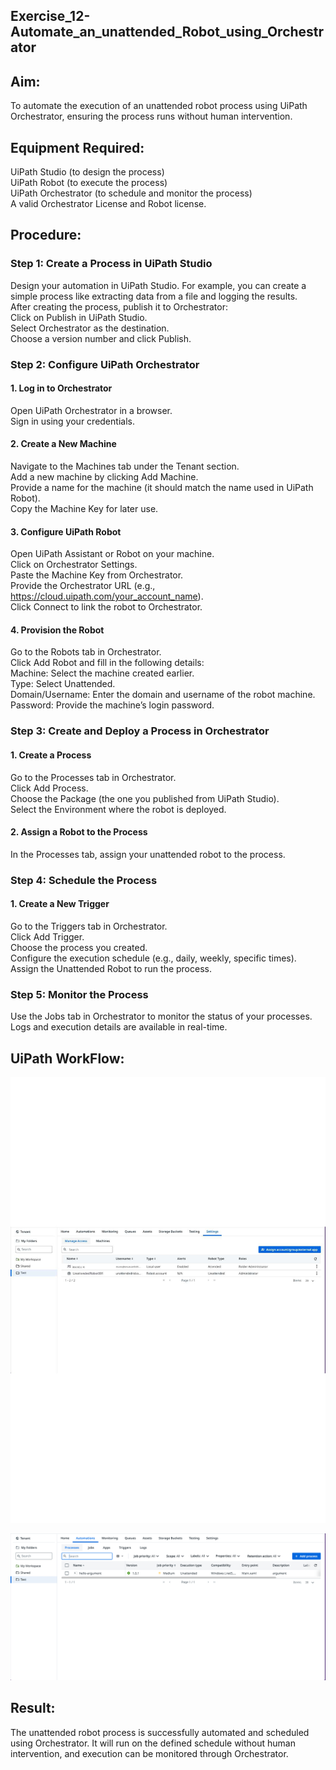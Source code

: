 ## Exercise_12-Automate_an_unattended_Robot_using_Orchestrator

## Aim:

To automate the execution of an unattended robot process using UiPath Orchestrator, ensuring the process runs without human intervention.

## Equipment Required:

UiPath Studio (to design the process)<br>
UiPath Robot (to execute the process)<br>
UiPath Orchestrator (to schedule and monitor the process)<br>
A valid Orchestrator License and Robot license.

## Procedure:

### Step 1: Create a Process in UiPath Studio

Design your automation in UiPath Studio. For example, you can create a simple process like extracting data from a file and logging the results.<br>
After creating the process, publish it to Orchestrator:<br>
Click on Publish in UiPath Studio.<br>
Select Orchestrator as the destination.<br>
Choose a version number and click Publish.

### Step 2: Configure UiPath Orchestrator

#### 1. Log in to Orchestrator

Open UiPath Orchestrator in a browser.<br>
Sign in using your credentials.<br>

#### 2. Create a New Machine

Navigate to the Machines tab under the Tenant section.<br>
Add a new machine by clicking Add Machine.<br>
Provide a name for the machine (it should match the name used in UiPath Robot).<br>
Copy the Machine Key for later use.

#### 3. Configure UiPath Robot

Open UiPath Assistant or Robot on your machine.<br>
Click on Orchestrator Settings.<br>
Paste the Machine Key from Orchestrator.<br>
Provide the Orchestrator URL (e.g., https://cloud.uipath.com/your_account_name).<br>
Click Connect to link the robot to Orchestrator.

#### 4. Provision the Robot

Go to the Robots tab in Orchestrator.<br>
Click Add Robot and fill in the following details:<br>
Machine: Select the machine created earlier.<br>
Type: Select Unattended.<br>
Domain/Username: Enter the domain and username of the robot machine.<br>
Password: Provide the machine’s login password.<br>

### Step 3: Create and Deploy a Process in Orchestrator

#### 1. Create a Process

Go to the Processes tab in Orchestrator.<br>
Click Add Process.<br>
Choose the Package (the one you published from UiPath Studio).<br>
Select the Environment where the robot is deployed.<br>

#### 2. Assign a Robot to the Process

In the Processes tab, assign your unattended robot to the process.<br>

### Step 4: Schedule the Process

#### 1. Create a New Trigger

Go to the Triggers tab in Orchestrator.<br>
Click Add Trigger.<br>
Choose the process you created.<br>
Configure the execution schedule (e.g., daily, weekly, specific times).<br>
Assign the Unattended Robot to run the process.

### Step 5: Monitor the Process

Use the Jobs tab in Orchestrator to monitor the status of your processes.<br>
Logs and execution details are available in real-time.

## UiPath WorkFlow:
![alt text](<img/Screenshot 2024-10-13 132421 (1)_page-0001.jpg>)

![alt text](<img/Screenshot 2024-10-13 132341.png>)

## Result:

The unattended robot process is successfully automated and scheduled using Orchestrator. It will run on the defined schedule without human intervention, and execution can be monitored through Orchestrator.
